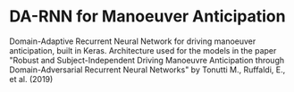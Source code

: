 # DA-RNN for Manoeuver Anticipation

Domain-Adaptive Recurrent Neural Network for driving manoeuver anticipation, built in Keras. 
Architecture used for the models in the paper "Robust and Subject-Independent Driving Manoeuvre Anticipation through Domain-Adversarial Recurrent Neural Networks" by Tonutti M., Ruffaldi, E., et al. (2019)
